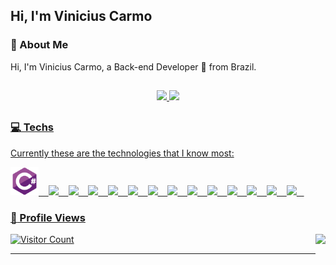 ## Hi, I'm Vinicius Carmo

### :book: About Me

Hi, I'm Vinicius Carmo, a Back-end Developer 🚀 from Brazil.

##
<div align="center">
  <a href="https://github.com/vmcarmo">
  <img height="180em" src="https://github-readme-stats.vercel.app/api?username=vmcarmo&show_icons=true&theme=radical&include_all_commits=true&count_private=true"/>
  <img height="180em" src="https://github-readme-stats.vercel.app/api/top-langs/?username=vmcarmo&layout=compact&langs_count=7&theme=radical "/>
</div>
  
##
  
### :computer:  Techs

Currently these are the technologies that I know most:
<p>
  <img height="45" src="https://raw.githubusercontent.com/devicons/devicon/master/icons/csharp/csharp-original.svg" /> &nbsp;&nbsp;
  <img height="45" src="https://cdn.jsdelivr.net/gh/devicons/devicon/icons/dotnetcore/dotnetcore-original.svg" /> &nbsp;&nbsp;
  <img height="45" src="https://cdn.jsdelivr.net/gh/devicons/devicon/icons/docker/docker-plain.svg" /> &nbsp;&nbsp;
  <img height="45" src="https://cdn.jsdelivr.net/gh/devicons/devicon/icons/postgresql/postgresql-original.svg" /> &nbsp;&nbsp;
  <img height="45" src="https://cdn.jsdelivr.net/gh/devicons/devicon/icons/git/git-original.svg" /> &nbsp;&nbsp;
  <img height="45" src="https://cdn.jsdelivr.net/gh/devicons/devicon/icons/bash/bash-original.svg" /> &nbsp;&nbsp; 
  <img height="45" src="https://cdn.jsdelivr.net/gh/devicons/devicon/icons/html5/html5-original.svg" /> &nbsp;&nbsp;
  <img height="45" src="https://cdn.jsdelivr.net/gh/devicons/devicon/icons/css3/css3-original.svg" /> &nbsp;&nbsp;
  <img height="45" src="https://cdn.jsdelivr.net/gh/devicons/devicon/icons/javascript/javascript-original.svg" /> &nbsp;&nbsp;
  <img height="45" src="https://cdn.jsdelivr.net/gh/devicons/devicon/icons/nodejs/nodejs-original.svg" /> &nbsp;&nbsp;
  <img height="45" src="https://cdn.jsdelivr.net/gh/devicons/devicon/icons/jira/jira-original-wordmark.svg" /> &nbsp;&nbsp;
  <img height="45" src="https://cdn.jsdelivr.net/gh/devicons/devicon/icons/mysql/mysql-original-wordmark.svg" /> &nbsp;&nbsp;
  <img height="45" src="https://cdn.jsdelivr.net/gh/devicons/devicon/icons/php/php-original.svg" /> &nbsp;&nbsp;
  <img height="42" src="https://cdn.jsdelivr.net/gh/devicons/devicon/icons/vscode/vscode-original.svg" /> &nbsp;&nbsp;

  
  

</p>

### :eyes: Profile Views

<p align="center">

![Visitor Count](https://profile-counter.glitch.me/{vmcarmo}/count.svg)
  <a align="right" href="https://www.linkedin.com/in/vinicarmo/" target="_blank">
    <img align="right" href="" height="33" src="https://cdn.jsdelivr.net/gh/devicons/devicon/icons/linkedin/linkedin-original.svg" />
 </a>
</p>

  

---

  
</div>

